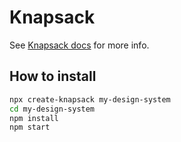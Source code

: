 # Knapsack

See [Knapsack docs](https://www.getknapsack.com/docs) for more info.

## How to install

```bash
npx create-knapsack my-design-system
cd my-design-system
npm install
npm start
```
